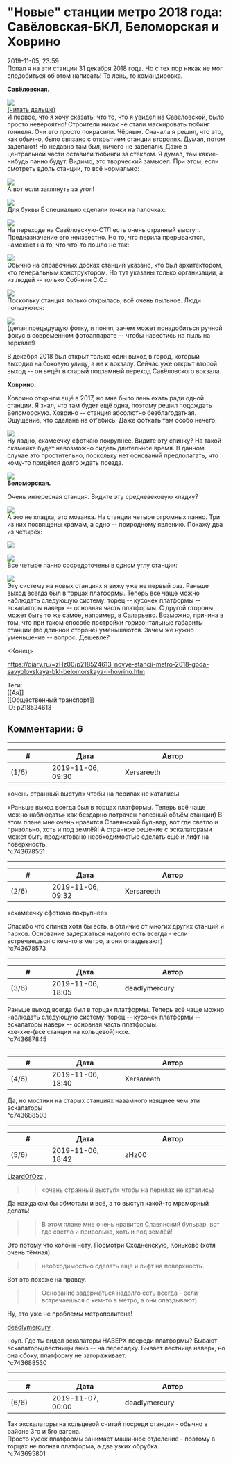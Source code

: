 "Новые" станции метро 2018 года: Савёловская-БКЛ, Беломорская и Ховрино
=======================================================================

  
2019-11-05, 23:59  
 Попал я на эти станции 31 декабря 2018 года. Но с тех пор никак не мог сподобиться об этом написать! То лень, то командировка.   
   
  **Савёловская.**    
   
   [![](pics/NlVACgbl.jpg)](https://i.imgur.com/NlVACgb.jpg)     
  [(читать дальше)](https://zHz00.diary.ru/p218524613.htm?index=1#linkmore218524613m1)      
 И первое, что я хочу сказать, что то, что я увидел на Савёловской, было просто невероятно! Строители никак не стали маскировать тюбинг тоннеля. Они его просто покрасили. Чёрным. Сначала я решил, что это, как обычно, было связано с открытием станции второпях. Думал, потом заделают! Но недавно там был, ничего не заделали. Даже в центральной части оставили тюбинги за стеклом. Я думал, там какие-нибудь панно будут. Видимо, это творческий замысел. При этом, если смотреть вдоль станции, то всё нормально:   
   
   [![](pics/Vc87lFtl.jpg)](https://i.imgur.com/Vc87lFt.jpg)     
 А вот если заглянуть за угол!   
   
   [![](pics/sOyZmoAl.jpg)](https://i.imgur.com/sOyZmoA.jpg)     
 Для буквы Ё специально сделали точки на палочках:   
   
   [![](pics/1hNlDwul.jpg)](https://i.imgur.com/1hNlDwu.jpg)     
 На переходе на Савёловскую-СТЛ есть очень странный выступ. Предназначение его неизвестно. Но то, что перила прерываются, намекает на то, что что-то пошло не так:   
   
   [![](pics/YuzIl5Sl.jpg)](https://i.imgur.com/YuzIl5S.jpg)     
 Обычно на справочных досках станций указано, кто был архитектором, кто генеральным конструктором. Но тут указаны только организации, а из людей -- только Собянин С.С.:   
   
   [![](pics/qo4bC27l.jpg)](https://i.imgur.com/qo4bC27.jpg)     
 Поскольку станция только открылась, всё очень пыльное. Люди пользуются:   
   
   [![](pics/3JFgC5Jl.jpg)](https://i.imgur.com/3JFgC5J.jpg)     
 (делая предыдущую фотку, я понял, зачем может понадобиться ручной фокус в современном фотоаппарате -- чтобы навестись на пыль на зеркале!)   
   
 В декабря 2018 был открыт только один выход в город, который выходил на боковую улицу, а не к вокзалу. Сейчас уже открыт второй выход -- он ведёт в старый подземный переход Савёловского вокзала.   
   
  **Ховрино.**    
   
 Ховрино открыли ещё в 2017, но мне было лень ехать ради одной станции. Я знал, что там будет ещё одна, поэтому решил подождать Беломорскую. Ховрино -- станция абсолютно безблагодатная. Ощущение, что сделана на от'ебись. Даже фоткать там особо нечего:   
   
   [![](pics/kJ5JMMKl.jpg)](https://i.imgur.com/kJ5JMMK.jpg)     
 Ну ладно, скамеечку сфоткаю покрупнее. Видите эту спинку? На такой скамейке будет невозможно сидеть длительное время. В данном случае это простительно, поскольку нет оснований предполагать, что кому-то придётся долго ждать поезда.   
   
   [![](pics/NlJ69QEl.jpg)](https://i.imgur.com/NlJ69QE.jpg)     
  **Беломорская.**    
   
 Очень интересная станция. Видите эту средневековую кладку?   
   
   [![](pics/pHNnQcrl.jpg)](https://i.imgur.com/pHNnQcr.jpg)     
 А это не кладка, это мозаика. На станции четыре огромных панно. Три из них посвящены храмам, а одно -- природному явлению. Покажу два из четырёх:   
   
   [![](pics/rCz5FBal.jpg)](https://i.imgur.com/rCz5FBa.jpg)     
   
   [![](pics/1Ww6GkBl.jpg)](https://i.imgur.com/1Ww6GkB.jpg)     
 Все четыре панно сосредоточены в одном углу станции:   
   
   [![](pics/Raxqh2Ul.jpg)](https://i.imgur.com/Raxqh2U.jpg)     
 Эту систему на новых станциях я вижу уже не первый раз. Раньше выход всегда был в торцах платформы. Теперь всё чаще можно наблюдать следующую систему: торец -- кусочек платформы -- эскалаторы наверх -- основная часть платформы. С другой стороны может быть то же самое, например, в Саларьево. Возможно, причина в том, что при таком способе постройки горизонтальные габариты станции (по длинной стороне) уменьшаются. Зачем же нужно уменьшение -- вопрос. Дешевле?   
   
 <Конец>   
     
  
<https://diary.ru/~zHz00/p218524613_novye-stancii-metro-2018-goda-savyolovskaya-bkl-belomorskaya-i-hovrino.htm>  
  
Теги:  
[[Ая]]  
[[Общественный транспорт]]  
ID: p218524613  


Комментарии: 6
--------------

  


---



|         #         |              Дата              |                     Автор                     |           ID           |
| --- | --- | --- | --- |
| (1/6) | 2019-11-06, 09:30 | Xersareeth | c743678551 |

  
 «очень странный выступ» чтобы на перилах не катались)   
   
 «Раньше выход всегда был в торцах платформы. Теперь всё чаще можно наблюдать» как бездарно потрачен полезный объём станции) В этом плане мне очень нравится Славянский бульвар, вот где светло и привольно, хоть и под землёй! А странное решение с эскалаторами может быть продиктовано необходимостью сделать ещё и лифт на поверхность.   
 ^c743678551

---



|         #         |              Дата              |                     Автор                     |           ID           |
| --- | --- | --- | --- |
| (2/6) | 2019-11-06, 09:32 | Xersareeth | c743678573 |

  
 «скамеечку сфоткаю покрупнее»   
   
 Спасибо что спинка хотя бы есть, в отличие от многих других станций и парков. Основание задержаться надолго есть всегда - если встречаешься с кем-то в метро, а они опаздывают)   
 ^c743678573

---



|         #         |              Дата              |                     Автор                     |           ID           |
| --- | --- | --- | --- |
| (3/6) | 2019-11-06, 18:05 | deadlymercury | c743687845 |

  
  Раньше выход всегда был в торцах платформы. Теперь всё чаще можно наблюдать следующую систему: торец -- кусочек платформы -- эскалаторы наверх -- основная часть платформы.    
 кхе-хке-(все станции на кольцевой)-кхе.   
 ^c743687845

---



|         #         |              Дата              |                     Автор                     |           ID           |
| --- | --- | --- | --- |
| (4/6) | 2019-11-06, 18:40 | Xersareeth | c743688503 |

  
 Да, но мостики на старых станциях нааамного изящнее чем эти эскалаторы   
 ^c743688503

---



|         #         |              Дата              |                     Автор                     |           ID           |
| --- | --- | --- | --- |
| (5/6) | 2019-11-06, 18:42 | zHz00 | c743688530 |

  
  [LizardOfOzz](http://LizardsBurrow.diary.ru "One more night")  ,   
 >>«очень странный выступ» чтобы на перилах не катались)   
   
 Да наждаком бы обмотали и всё, а то выступ какой-то мраморный делать!   
   
 >>В этом плане мне очень нравится Славянский бульвар, вот где светло и привольно, хоть и под землёй!   
   
 Это потому что колонн нету. Посмотри Сходненскую, Коньково (хотя очень тёмная).   
   
 >>необходимостью сделать ещё и лифт на поверхность.   
   
 Вот это похоже на правду.   
   
 >>Основание задержаться надолго есть всегда - если встречаешься с кем-то в метро, а они опаздывают)   
   
 Ну, это уже не проблемы метрополитена!   
   
  [deadlymercury](http://crazysupp.diary.ru "Записки безумного саппорта")  ,   
   
 ноуп. Где ты видел эскалаторы НАВЕРХ посреди платформы? Бывают эскалаторы/лестницы вниз -- на пересадку. Бывает лестница наверх, но она сбоку, платформу не загораживает.   
 ^c743688530

---



|         #         |              Дата              |                     Автор                     |           ID           |
| --- | --- | --- | --- |
| (6/6) | 2019-11-07, 00:00 | deadlymercury | c743695801 |

  
 Так экскалаторы на кольцевой считай посреди станции - обычно в районе 3го и 5го вагона.   
 Просто кусок платформы занимает машинное отделение - поэтому в торцах не полная платформа, а два узких обрубка.   
 ^c743695801